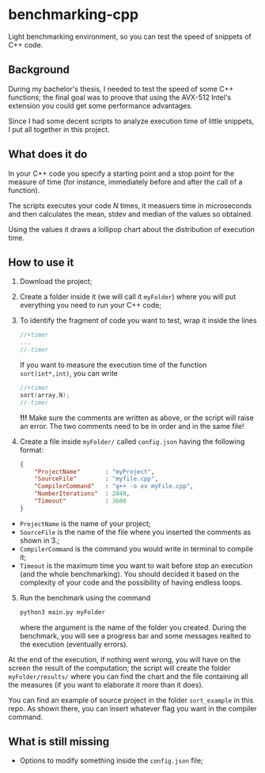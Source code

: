 # benchmarking-cpp

Light benchmarking environment, so you can test the speed of snippets of C++ code.

## Background
During my bachelor's thesis, I needed to test the speed of some C++ functions; the final goal was to proove that using the AVX-512 Intel's extension you could get some performance advantages. 

Since I had some decent scripts to analyze execution time of little snippets, I put all together in this project.


## What does it do

In your C++ code you specify a starting point and a stop point for the measure of time (for instance, immediately before and after the call of a function).

The scripts executes your code _N_ times, it measuers time in microseconds and then calculates the mean, stdev and median of the values so obtained.  

Using the values it draws a lollipop chart about the distribution of execution time.

## How to use it

1.  Download the project;
2.  Create a folder inside it (we will call it `myFolder`) where you will put everything you need to run your C++ code;
3.  To identify the fragment of code you want to test, wrap it inside the lines

    ```c++
    //+timer
    ...
    //-timer
    ```

    If you want to measure the execution time of the function `sort(int*,int)`, you can write

    ```c++
    //+timer
    sort(array,N);
    //-timer
    ```

    **!!!** Make sure the comments are written as above, or the script will raise an error. The two comments need to be in order and in the same file! 


3. Create a file inside `myFolder/` called `config.json` having the following format:

    ```json
    {
        "ProjectName"       : "myProject",
        "SourceFile"        : "myfile.cpp",
        "CompilerCommand"   : "g++ -o ex myFile.cpp",
        "NumberIterations"  : 2048,
        "Timeout"           : 3600
    }
    ```
- `ProjectName` is the name of your project;
- `SourceFile` is the name of the file where you inserted the comments as shown in 3.;  
- `CompilerCommand` is the command you would write in terminal to compile it;
- `Timeout` is the maximum time you want to wait before stop an execution (and the whole benchmarking). You should decided it based on the complexity of your code and the possibility of having endless loops. 

5. Run the benchmark using the command

    ```bash
    python3 main.py myFolder
    ```

    where the argument is the name of the folder you created. During the benchmark, you will see a progress bar and some messages realted to the execution (eventually errors).

At the end of the execution, if nothing went wrong, you will have on the screen the result of the computation; the script will create the folder `myFolder/results/` where you can find the chart and the file containing all the measures (if you want to elaborate it more than it does).

You can find an example of source project in the folder `sort_example` in this repo. As shown there, you can insert whatever flag you want in the compiler command.

## What is still missing
    
- Options to modify something inside the `config.json` file;

